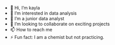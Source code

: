 - 👋 Hi, I’m kayla
- 👀 I’m interested in data analysis
- 🌱 I’m a junior data analyst
- 💞️ I’m looking to collaborate on exciting projects
- 📫 How to reach me
- ⚡ Fun fact: I am a chemist but not practicing.

<!---
Kaylaoflife/Kaylaoflife is a ✨ special ✨ repository because its `README.md` (this file) appears on your GitHub profile.
You can click the Preview link to take a look at your changes.
--->
